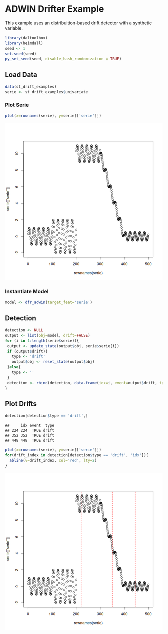 # ADWIN Drifter Example

This example uses an distribuition-based drift detector with a synthetic variable.


``` r
library(daltoolbox)
library(heimdall)
seed <- 1
set.seed(seed)
py_set_seed(seed, disable_hash_randomization = TRUE)
```

## Load Data


``` r
data(st_drift_examples)
serie <- st_drift_examples$univariate
```

### Plot Serie


``` r
plot(x=rownames(serie), y=serie[['serie']])
```

![plot of chunk unnamed-chunk-3](fig/dfr_adwin/unnamed-chunk-3-1.png)

### Instantiate Model


``` r
model <- dfr_adwin(target_feat='serie')
```

## Detection


``` r
detection <- NULL
output <- list(obj=model, drift=FALSE)
for (i in 1:length(serie$serie)){
 output <- update_state(output$obj, serie$serie[i])
 if (output$drift){
   type <- 'drift'
   output$obj <- reset_state(output$obj)
 }else{
   type <- ''
 }
 detection <- rbind(detection, data.frame(idx=i, event=output$drift, type=type))
}
```

## Plot Drifts


``` r
detection[detection$type == 'drift',]
```

```
##     idx event  type
## 224 224  TRUE drift
## 352 352  TRUE drift
## 448 448  TRUE drift
```


``` r
plot(x=rownames(serie), y=serie[['serie']])
for(drift_index in detection[detection$type == 'drift', 'idx']){
  abline(v=drift_index, col='red', lty=2)
}
```

![plot of chunk unnamed-chunk-7](fig/dfr_adwin/unnamed-chunk-7-1.png)
